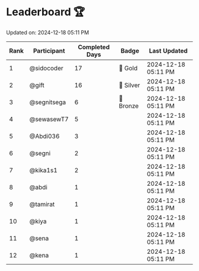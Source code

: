 # Leaderboard 🏆

Updated on: 2024-12-18 05:11 PM

| Rank | Participant       | Completed Days | Badge      | Last Updated         |
|------|-------------------|----------------|------------|----------------------|
| 1    | @sidocoder        | 17             | 🏅 Gold     | 2024-12-18 05:11 PM |
| 2    | @gift             | 16             | 🥈 Silver   | 2024-12-18 05:11 PM |
| 3    | @segnitsega       | 6              | 🥉 Bronze   | 2024-12-18 05:11 PM |
| 4    | @sewasewT7        | 5              |            | 2024-12-18 05:11 PM |
| 5    | @Abdi036          | 3              |            | 2024-12-18 05:11 PM |
| 6    | @segni            | 2              |            | 2024-12-18 05:11 PM |
| 7    | @kika1s1          | 2              |            | 2024-12-18 05:11 PM |
| 8    | @abdi             | 1              |            | 2024-12-18 05:11 PM |
| 9    | @tamirat          | 1              |            | 2024-12-18 05:11 PM |
| 10   | @kiya             | 1              |            | 2024-12-18 05:11 PM |
| 11   | @sena             | 1              |            | 2024-12-18 05:11 PM |
| 12   | @kena             | 1              |            | 2024-12-18 05:11 PM |
